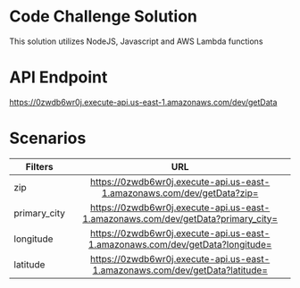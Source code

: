 # Code Challenge Solution

This solution utilizes NodeJS, Javascript and AWS Lambda functions

# API Endpoint

https://0zwdb6wr0j.execute-api.us-east-1.amazonaws.com/dev/getData

# Scenarios

| Filters       | URL           |
| ------------- |:-------------:|
| zip           | https://0zwdb6wr0j.execute-api.us-east-1.amazonaws.com/dev/getData?zip=<zipvalue>|
| primary_city  | https://0zwdb6wr0j.execute-api.us-east-1.amazonaws.com/dev/getData?primary_city=<cityvalue>|
| longitude  | https://0zwdb6wr0j.execute-api.us-east-1.amazonaws.com/dev/getData?longitude=<longitudevalue>|
| latitude  | https://0zwdb6wr0j.execute-api.us-east-1.amazonaws.com/dev/getData?latitude=<latitudevalue>|
